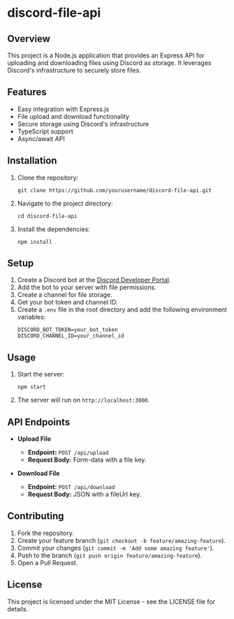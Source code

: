 # discord-file-api

## Overview
This project is a Node.js application that provides an Express API for uploading and downloading files using Discord as storage. It leverages Discord's infrastructure to securely store files.

## Features
- Easy integration with Express.js
- File upload and download functionality
- Secure storage using Discord's infrastructure
- TypeScript support
- Async/await API

## Installation
1. Clone the repository:
   ```
   git clone https://github.com/yourusername/discord-file-api.git
   ```
2. Navigate to the project directory:
   ```
   cd discord-file-api
   ```
3. Install the dependencies:
   ```
   npm install
   ```

## Setup
1. Create a Discord bot at the [Discord Developer Portal](https://discord.com/developers/applications).
2. Add the bot to your server with file permissions.
3. Create a channel for file storage.
4. Get your bot token and channel ID.
5. Create a `.env` file in the root directory and add the following environment variables:
   ```
   DISCORD_BOT_TOKEN=your_bot_token
   DISCORD_CHANNEL_ID=your_channel_id
   ```

## Usage
1. Start the server:
   ```
   npm start
   ```
2. The server will run on `http://localhost:3000`.

## API Endpoints
- **Upload File**
  - **Endpoint:** `POST /api/upload`
  - **Request Body:** Form-data with a file key.
  
- **Download File**
  - **Endpoint:** `POST /api/download`
  - **Request Body:** JSON with a fileUrl key.

## Contributing
1. Fork the repository.
2. Create your feature branch (`git checkout -b feature/amazing-feature`).
3. Commit your changes (`git commit -m 'Add some amazing feature'`).
4. Push to the branch (`git push origin feature/amazing-feature`).
5. Open a Pull Request.

## License
This project is licensed under the MIT License - see the LICENSE file for details.